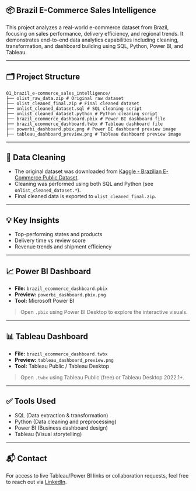 ## 📦 Brazil E-Commerce Sales Intelligence

This project analyzes a real-world e-commerce dataset from Brazil, focusing on sales performance, delivery efficiency, and regional trends. It demonstrates end-to-end data analytics capabilities including cleaning, transformation, and dashboard building using SQL, Python, Power BI, and Tableau.

---

## 🗂️ Project Structure

```
01_brazil_e-commerce_sales_intelligence/
├── olist_raw_data.zip # Original raw dataset
├── olist_cleaned_final.zip # Final cleaned dataset
├── onlist_cleaned_dataset.sql # SQL cleaning script
├── onlist_cleaned_dataset.python # Python cleaning script
├── brazil_ecommerce_dashboard.pbix # Power BI dashboard file
├── brazil_ecommerce_dashboard.twbx # Tableau dashboard file
├── powerbi_dashboard.pbix.png # Power BI dashboard preview image
├── tableau_dashboard_preview.png # Tableau dashboard preview image
```

---

## 🧼 Data Cleaning

- The original dataset was downloaded from [Kaggle - Brazilian E-Commerce Public Dataset](https://www.kaggle.com/datasets/olistbr/brazilian-ecommerce).
- Cleaning was performed using both SQL and Python (see `onlist_cleaned_dataset.*`).
- Final cleaned data is exported to `olist_cleaned_final.zip`.

---

## 💡 Key Insights

- Top-performing states and products
- Delivery time vs review score
- Revenue trends and shipment efficiency

---

## 📈 Power BI Dashboard

- **File:** `brazil_ecommerce_dashboard.pbix`
- **Preview:** `powerbi_dashboard.pbix.png`
- **Tool:** Microsoft Power BI

> Open `.pbix` using Power BI Desktop to explore the interactive visuals.

---

## 📊 Tableau Dashboard

- **File:** `brazil_ecommerce_dashboard.twbx`
- **Preview:** `tableau_dashboard_preview.png`
- **Tool:** Tableau Public / Tableau Desktop

> Open `.twbx` using Tableau Public (free) or Tableau Desktop 2022.1+.

---

## ✅ Tools Used

- SQL (Data extraction & transformation)
- Python (Data cleaning and preprocessing)
- Power BI (Business dashboard design)
- Tableau (Visual storytelling)

---

## 📬 Contact

For access to live Tableau/Power BI links or collaboration requests, feel free to reach out via [LinkedIn](https://www.linkedin.com/in/your-profile).


